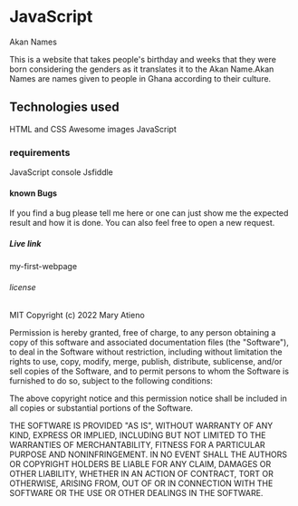 # JavaScript

  Akan Names

This is a website that takes people's birthday and weeks that they were born considering the genders as it translates it to the Akan Name.Akan Names are names given to people in Ghana according to their culture.

## Technologies used

  HTML and CSS
  Awesome images
  JavaScript

### requirements

 JavaScript console
 Jsfiddle

#### known Bugs

If you find a bug please tell me here or one can just show me the expected result and how it is done.
You can also feel free to open a new request.

##### Live link

my-first-webpage

###### license

MIT Copyright (c) 2022 Mary Atieno

Permission is hereby granted, free of charge, to any person obtaining a copy
of this software and associated documentation files (the "Software"), to deal
in the Software without restriction, including without limitation the rights
to use, copy, modify, merge, publish, distribute, sublicense, and/or sell
copies of the Software, and to permit persons to whom the Software is
furnished to do so, subject to the following conditions:

The above copyright notice and this permission notice shall be included in all
copies or substantial portions of the Software.

THE SOFTWARE IS PROVIDED "AS IS", WITHOUT WARRANTY OF ANY KIND, EXPRESS OR
IMPLIED, INCLUDING BUT NOT LIMITED TO THE WARRANTIES OF MERCHANTABILITY,
FITNESS FOR A PARTICULAR PURPOSE AND NONINFRINGEMENT. IN NO EVENT SHALL THE
AUTHORS OR COPYRIGHT HOLDERS BE LIABLE FOR ANY CLAIM, DAMAGES OR OTHER
LIABILITY, WHETHER IN AN ACTION OF CONTRACT, TORT OR OTHERWISE, ARISING FROM,
OUT OF OR IN CONNECTION WITH THE SOFTWARE OR THE USE OR OTHER DEALINGS IN THE
SOFTWARE.

